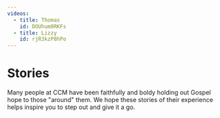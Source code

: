 ```yaml
---
videos:
  - title: Thomas
    id: DOUhum0RKFs
  - title: Lizzy
    id: rjR3kzP8hPo
---
```

# Stories

Many people at CCM have been faithfully and boldy holding out Gospel hope to those "around" them. We hope these stories of their experience helps inspire you to step out and give it a go.